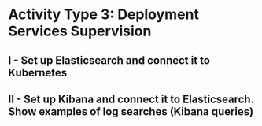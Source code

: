 # Activity Type 3: Deployment Services Supervision

## I - Set up Elasticsearch and connect it to Kubernetes

## II - Set up Kibana and connect it to Elasticsearch. Show examples of log searches (Kibana queries)

